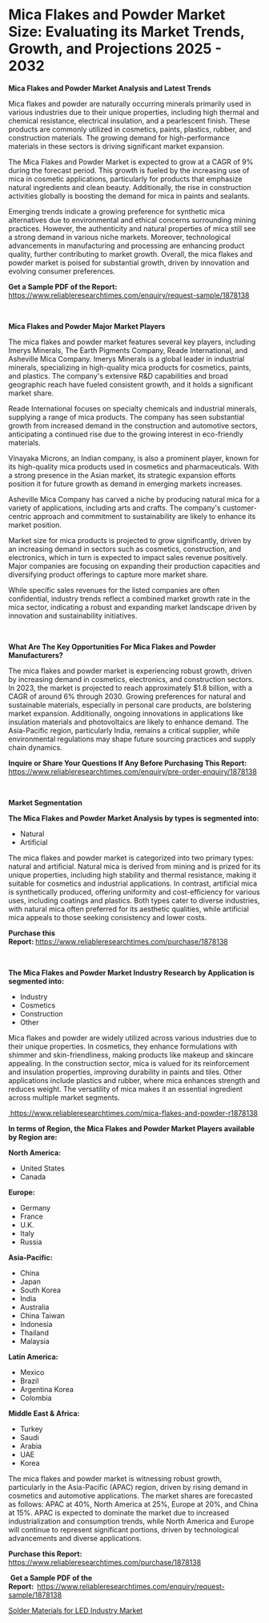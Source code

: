 <p><h1>Mica Flakes and Powder Market Size: Evaluating its Market Trends, Growth, and Projections 2025 - 2032</h1></p><p><strong>Mica Flakes and Powder Market Analysis and Latest Trends</strong></p>
<p><p>Mica flakes and powder are naturally occurring minerals primarily used in various industries due to their unique properties, including high thermal and chemical resistance, electrical insulation, and a pearlescent finish. These products are commonly utilized in cosmetics, paints, plastics, rubber, and construction materials. The growing demand for high-performance materials in these sectors is driving significant market expansion.</p><p>The Mica Flakes and Powder Market is expected to grow at a CAGR of 9% during the forecast period. This growth is fueled by the increasing use of mica in cosmetic applications, particularly for products that emphasize natural ingredients and clean beauty. Additionally, the rise in construction activities globally is boosting the demand for mica in paints and sealants.</p><p>Emerging trends indicate a growing preference for synthetic mica alternatives due to environmental and ethical concerns surrounding mining practices. However, the authenticity and natural properties of mica still see a strong demand in various niche markets. Moreover, technological advancements in manufacturing and processing are enhancing product quality, further contributing to market growth. Overall, the mica flakes and powder market is poised for substantial growth, driven by innovation and evolving consumer preferences.</p></p>
<p><strong>Get a Sample PDF of the Report:&nbsp;</strong> <a href="https://www.reliableresearchtimes.com/enquiry/request-sample/1878138?utm_campaign=2123&utm_medium=2&utm_source=Github&utm_content=ia&utm_term=04022025&utm_id=mica-flakes-and-powder">https://www.reliableresearchtimes.com/enquiry/request-sample/1878138</a></p>
<p>&nbsp;</p>
<p><strong>Mica Flakes and Powder Major Market Players</strong></p>
<p><p>The mica flakes and powder market features several key players, including Imerys Minerals, The Earth Pigments Company, Reade International, and Asheville Mica Company. Imerys Minerals is a global leader in industrial minerals, specializing in high-quality mica products for cosmetics, paints, and plastics. The company's extensive R&D capabilities and broad geographic reach have fueled consistent growth, and it holds a significant market share.</p><p>Reade International focuses on specialty chemicals and industrial minerals, supplying a range of mica products. The company has seen substantial growth from increased demand in the construction and automotive sectors, anticipating a continued rise due to the growing interest in eco-friendly materials.</p><p>Vinayaka Microns, an Indian company, is also a prominent player, known for its high-quality mica products used in cosmetics and pharmaceuticals. With a strong presence in the Asian market, its strategic expansion efforts position it for future growth as demand in emerging markets increases.</p><p>Asheville Mica Company has carved a niche by producing natural mica for a variety of applications, including arts and crafts. The company's customer-centric approach and commitment to sustainability are likely to enhance its market position.</p><p>Market size for mica products is projected to grow significantly, driven by an increasing demand in sectors such as cosmetics, construction, and electronics, which in turn is expected to impact sales revenue positively. Major companies are focusing on expanding their production capacities and diversifying product offerings to capture more market share. </p><p>While specific sales revenues for the listed companies are often confidential, industry trends reflect a combined market growth rate in the mica sector, indicating a robust and expanding market landscape driven by innovation and sustainability initiatives.</p></p>
<p>&nbsp;</p>
<p><strong>What Are The Key Opportunities For Mica Flakes and Powder Manufacturers?</strong></p>
<p><p>The mica flakes and powder market is experiencing robust growth, driven by increasing demand in cosmetics, electronics, and construction sectors. In 2023, the market is projected to reach approximately $1.8 billion, with a CAGR of around 6% through 2030. Growing preferences for natural and sustainable materials, especially in personal care products, are bolstering market expansion. Additionally, ongoing innovations in applications like insulation materials and photovoltaics are likely to enhance demand. The Asia-Pacific region, particularly India, remains a critical supplier, while environmental regulations may shape future sourcing practices and supply chain dynamics.</p></p>
<p><strong>Inquire or Share Your Questions If Any Before Purchasing This Report:</strong> <a href="https://www.reliableresearchtimes.com/enquiry/pre-order-enquiry/1878138?utm_campaign=2123&utm_medium=2&utm_source=Github&utm_content=ia&utm_term=04022025&utm_id=mica-flakes-and-powder">https://www.reliableresearchtimes.com/enquiry/pre-order-enquiry/1878138</a></p>
<p>&nbsp;</p>
<p><strong>Market Segmentation</strong></p>
<p><strong>The Mica Flakes and Powder Market Analysis by types is segmented into:</strong></p>
<p><ul><li>Natural</li><li>Artificial</li></ul></p>
<p><p>The mica flakes and powder market is categorized into two primary types: natural and artificial. Natural mica is derived from mining and is prized for its unique properties, including high stability and thermal resistance, making it suitable for cosmetics and industrial applications. In contrast, artificial mica is synthetically produced, offering uniformity and cost-efficiency for various uses, including coatings and plastics. Both types cater to diverse industries, with natural mica often preferred for its aesthetic qualities, while artificial mica appeals to those seeking consistency and lower costs.</p></p>
<p><strong>Purchase this Report:&nbsp;</strong><a href="https://www.reliableresearchtimes.com/purchase/1878138?utm_campaign=2123&utm_medium=2&utm_source=Github&utm_content=ia&utm_term=04022025&utm_id=mica-flakes-and-powder">https://www.reliableresearchtimes.com/purchase/1878138</a></p>
<p>&nbsp;</p>
<p><strong>The Mica Flakes and Powder Market Industry Research by Application is segmented into:</strong></p>
<p><ul><li>Industry</li><li>Cosmetics</li><li>Construction</li><li>Other</li></ul></p>
<p><p>Mica flakes and powder are widely utilized across various industries due to their unique properties. In cosmetics, they enhance formulations with shimmer and skin-friendliness, making products like makeup and skincare appealing. In the construction sector, mica is valued for its reinforcement and insulation properties, improving durability in paints and tiles. Other applications include plastics and rubber, where mica enhances strength and reduces weight. The versatility of mica makes it an essential ingredient across multiple market segments.</p></p>
<p><a href="https://www.reliableresearchtimes.com/mica-flakes-and-powder-r1878138?utm_campaign=2123&utm_medium=2&utm_source=Github&utm_content=ia&utm_term=04022025&utm_id=mica-flakes-and-powder">&nbsp;https://www.reliableresearchtimes.com/mica-flakes-and-powder-r1878138</a></p>
<p><strong>In terms of Region, the Mica Flakes and Powder Market Players available by Region are:</strong></p>
<p>
    <p> <strong> North America: </strong>
        <ul>
            <li>United States</li>
            <li>Canada</li>
        </ul>
        </p> 
    <p> <strong> Europe: </strong>
        <ul>
            <li>Germany</li>
            <li>France</li>
            <li>U.K.</li>
            <li>Italy</li>
            <li>Russia</li>
        </ul>
        </p> 
    <p> <strong> Asia-Pacific: </strong>
        <ul>
            <li>China</li>
            <li>Japan</li>
            <li>South Korea</li>
            <li>India</li>
            <li>Australia</li>
            <li>China Taiwan</li>
            <li>Indonesia</li>
            <li>Thailand</li>
            <li>Malaysia</li>
        </ul>
        </p> 
    <p> <strong> Latin America: </strong>
        <ul>
            <li>Mexico</li>
            <li>Brazil</li>
            <li>Argentina Korea</li>
            <li>Colombia</li>
        </ul>
        </p> 
    <p> <strong> Middle East & Africa: </strong>
        <ul>
            <li>Turkey</li>
            <li>Saudi</li>
            <li>Arabia</li>
            <li>UAE</li>
            <li>Korea</li>
        </ul>
    </p>
    </p>
<p><p>The mica flakes and powder market is witnessing robust growth, particularly in the Asia-Pacific (APAC) region, driven by rising demand in cosmetics and automotive applications. The market shares are forecasted as follows: APAC at 40%, North America at 25%, Europe at 20%, and China at 15%. APAC is expected to dominate the market due to increased industrialization and consumption trends, while North America and Europe will continue to represent significant portions, driven by technological advancements and diverse applications.</p></p>
<p><strong>Purchase this Report: </strong><a href="https://www.reliableresearchtimes.com/purchase/1878138?utm_campaign=2123&utm_medium=2&utm_source=Github&utm_content=ia&utm_term=04022025&utm_id=mica-flakes-and-powder">https://www.reliableresearchtimes.com/purchase/1878138</a></p>
<p>&nbsp;<strong>Get a Sample PDF of the Report:&nbsp;&nbsp;</strong><a href="https://www.reliableresearchtimes.com/enquiry/request-sample/1878138?utm_campaign=2123&utm_medium=2&utm_source=Github&utm_content=ia&utm_term=04022025&utm_id=mica-flakes-and-powder">https://www.reliableresearchtimes.com/enquiry/request-sample/1878138</a></p>
<p><strong></strong></p>
<p><p><a href="https://github.com/mcfred89/Market-Research-Report-List-1/blob/main/solder-materials-for-led-industry-market.md?utm_campaign=2123&utm_medium=2&utm_source=Github&utm_content=ia&utm_term=04022025&utm_id=mica-flakes-and-powder">Solder Materials for LED Industry Market</a></p></p>